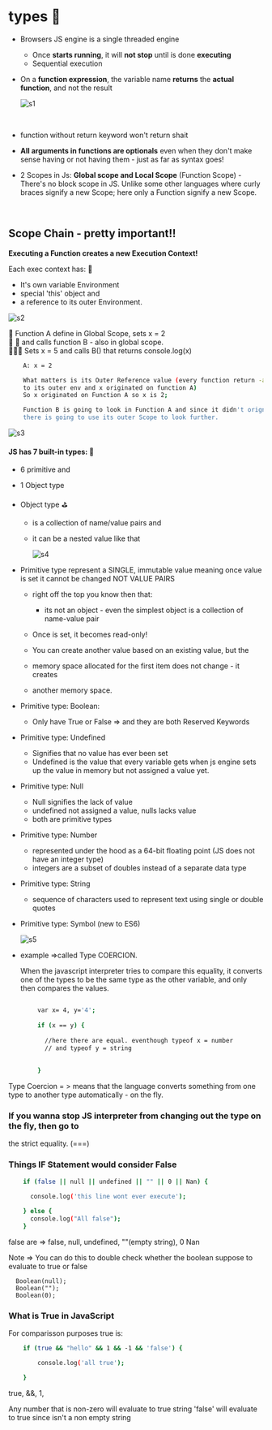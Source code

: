 

# types  :crossed_flags:


- Browsers JS engine is a single threaded engine
	- Once **starts running**, it will **not stop** until is done **executing**
	- Sequential execution

- On a **function expression**, the variable name **returns** the **actual
  function**, and not the result

  ![s1](images/f1.png?raw=true "s1")

<br>

- function without return keyword won't return shait

- **All arguments in functions are optionals** even when they don't make sense having
  or not having them - just as far as syntax goes!

- 2 Scopes in Js: **Global scope and Local Scope** (Function Scope) - There's no block
  scope in JS.  Unlike some other languages where curly braces signify a new Scope;
  here only a Function signify a new Scope.


<br/>

## Scope Chain - pretty important!!

**Executing a Function creates a new Execution Context!**    

Each exec context has:    :triangular_flag_on_post:

-	It's own variable Environment
-	special 'this' object and
-	a reference to its outer Environment.

   ![s2](images/s2.png?raw=true "s2")

:icecream: Function A define in Global Scope, sets x = 2     
:icecream: :icecream: and calls function B - also in global scope.       
:icecream::icecream::icecream: Sets x = 5 and calls B() that returns console.log(x)

```sh
	A: x = 2

	What matters is its Outer Reference value (every function return -above a ref
	to its outer env and x originated on function A)
	So x originated on Function A so x is 2;

	Function B is going to look in Function A and since it didn't orignate
	there is going to use its outer Scope to look further.

```



   ![s3](images/s3.png?raw=true "s3")



#### JS has 7 built-in types: :barber:
		
  - 6 primitive and
  - 1 Object type


- Object type  :golf:

  -  is a collection of name/value pairs and 
  -	 it can be a nested value like that


	 ![s4](images/s4.png?raw=true "s4")


- Primitive type represent a SINGLE, immutable value
  meaning once value is set it cannot be changed NOT VALUE PAIRS

  - right off the top you know then that:
  		
      -	its not an object - even the simplest object is a collection
	of name-value pair

  - Once is set, it becomes read-only!
  - You can create another value based on an existing value, but the 
  - memory space allocated for the first item does not change - it creates
  - another memory space.

  
	  
- Primitive type: Boolean:

  - Only have True or False => and they are both Reserved Keywords


- Primitive type: Undefined

  - Signifies that no value has ever been set
  - Undefined is the value that every variable gets when js engine
    sets up the value in memory but not assigned a value yet.


- Primitive type: Null

  - Null signifies the lack of value
  - undefined not assigned a value, nulls lacks value
  - both are primitive types


- Primitive type: Number

  - represented under the hood as a 64-bit floating point
  	(JS does not have an integer type)
  - integers are a subset of doubles instead of a separate
  	data type

- Primitive type: String

  - sequence of characters used to represent text
  	using single or double quotes


- Primitive type: Symbol (new to ES6)




  	![s5](images/s5.png?raw=true "s5")



 - example  =>called Type COERCION.

      When the javascript interpreter tries to compare this equality, it converts
      one of the types to be the same type as the other variable, and only then
      compares the values.

```sh

        var x= 4, y='4';
    
        if (x == y) {
    
          //here there are equal. eventhough typeof x = number
          // and typeof y = string
    
    
        }
```

 Type Coercion = > means that the language converts something from one type
 to another type automatically - on the fly.


### If you wanna stop JS interpreter from changing out the type on the fly, then go to
the strict equality. (===)                


###  Things IF Statement would consider False

```sh
    if (false || null || undefined || "" || 0 || Nan) {

      console.log('this line wont ever execute');
    
    } else {
      console.log("All false");
    }  
```

false are => false, null, undefined, ""(empty string), 0 Nan

Note =>  You can do this to double check whether the boolean suppose to evaluate to
           true or false


      Boolean(null);
      Boolean("");
      Boolean(0);



### What is True in JavaScript

For comparisson purposes true is:

```sh
    if (true && "hello" && 1 && -1 && 'false') {

        console.log('all true');

    }
```


  true, &&, 1,

  Any number that is non-zero will evaluate to true
  string 'false' will evaluate to true since isn't a non empty string 









